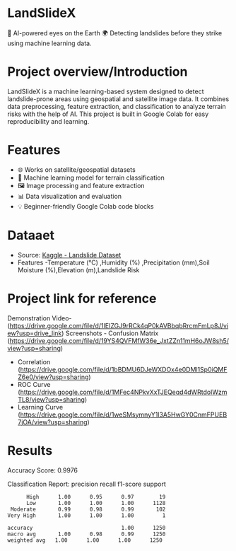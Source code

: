 # LandSlideX
🧠 AI-powered eyes on the Earth 🌍 Detecting landslides before they strike using machine learning data.
# Project overview/Introduction
LandSlideX is a machine learning-based system designed to detect landslide-prone areas using geospatial and satellite image data. 
It combines data preprocessing, feature extraction, and classification to analyze terrain risks with the help of AI.
This project is built in Google Colab for easy reproducibility and learning.
# Features
- 🌐 Works on satellite/geospatial datasets
- 🧠 Machine learning model for terrain classification
- 🖼️ Image processing and feature extraction
- 📊 Data visualization and evaluation
- 💡 Beginner-friendly Google Colab code blocks
# Dataaet
- Source: [Kaggle - Landslide Dataset](https://www.kaggle.com/datasets/sreeragunandha/landslide-prediction-dataset)
- Features -Temperature (°C) ,Humidity (%) ,Precipitation (mm),Soil Moisture (%),Elevation (m),Landslide Risk
# Project link for reference
 Demonstration Video- (https://drive.google.com/file/d/1IEIZGJ9rRCk4qP0kAVBbqbRrcmFmLp8J/view?usp=drive_link)
 Screenshots - Confusion Matrix (https://drive.google.com/file/d/19YS4QVFMfW36e_JxtZZn11mH6oJW8sh5/view?usp=sharing)
 - Correlation (https://drive.google.com/file/d/1bBDMU6DJeWXDOx4e0DMl1Sp0iQMFZ6e0/view?usp=sharing)
 - ROC Curve (https://drive.google.com/file/d/1MFec4NPkvXxTJEQeqd4dWRtdolWzmTL8/view?usp=sharing)
 - Learning Curve (https://drive.google.com/file/d/1weSMsymnyY1l3A5HwGY0CnmFPUEB7jOA/view?usp=sharing)
# Results
Accuracy Score: 0.9976

Classification Report:
               precision    recall  f1-score   support

          High      1.00      0.95      0.97        19
          Low       1.00      1.00      1.00      1128
     Moderate       0.99      0.98      0.99       102
    Very High       1.00      1.00      1.00         1

    accuracy                            1.00      1250
    macro avg       1.00      0.98      0.99      1250
    weighted avg   1.00      1.00      1.00      1250
